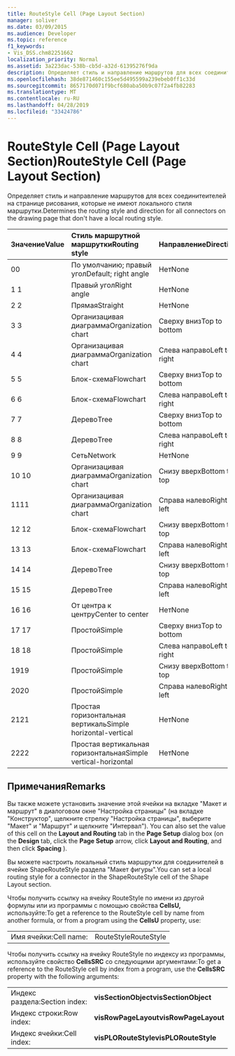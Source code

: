 ```yaml
---
title: RouteStyle Cell (Page Layout Section)
manager: soliver
ms.date: 03/09/2015
ms.audience: Developer
ms.topic: reference
f1_keywords:
- Vis_DSS.chm82251662
localization_priority: Normal
ms.assetid: 3a223dac-538b-cb5d-a32d-61395276f9da
description: Определяет стиль и направление маршрутов для всех соединитеителей на странице рисования, которые не имеют локального стиля маршрутки.
ms.openlocfilehash: 38de871460c155ee5d495599a239ebeb0ff1c33d
ms.sourcegitcommit: 8657170d071f9bcf680aba50b9c07f2a4fb82283
ms.translationtype: MT
ms.contentlocale: ru-RU
ms.lasthandoff: 04/28/2019
ms.locfileid: "33424786"
---
```

# <a name="routestyle-cell-page-layout-section"></a><span data-ttu-id="ff844-103">RouteStyle Cell (Page Layout Section)</span><span class="sxs-lookup"><span data-stu-id="ff844-103">RouteStyle Cell (Page Layout Section)</span></span>

<span data-ttu-id="ff844-104">Определяет стиль и направление маршрутов для всех соединитеителей на странице рисования, которые не имеют локального стиля маршрутки.</span><span class="sxs-lookup"><span data-stu-id="ff844-104">Determines the routing style and direction for all connectors on the drawing page that don't have a local routing style.</span></span>
  
|<span data-ttu-id="ff844-105">**Значение**</span><span class="sxs-lookup"><span data-stu-id="ff844-105">**Value**</span></span>|<span data-ttu-id="ff844-106">**Стиль маршрутной маршрутки**</span><span class="sxs-lookup"><span data-stu-id="ff844-106">**Routing style**</span></span>|<span data-ttu-id="ff844-107">**Направление**</span><span class="sxs-lookup"><span data-stu-id="ff844-107">**Direction**</span></span>|<span data-ttu-id="ff844-108">**Константа автоматизации**</span><span class="sxs-lookup"><span data-stu-id="ff844-108">**Automation constant**</span></span>|
|:-----|:-----|:-----|:-----|
|<span data-ttu-id="ff844-109">0</span><span class="sxs-lookup"><span data-stu-id="ff844-109">0</span></span>  <br/> |<span data-ttu-id="ff844-110">По умолчанию; правый угол</span><span class="sxs-lookup"><span data-stu-id="ff844-110">Default; right angle</span></span>  <br/> |<span data-ttu-id="ff844-111">Нет</span><span class="sxs-lookup"><span data-stu-id="ff844-111">None</span></span>  <br/> |<span data-ttu-id="ff844-112">**visLORouteDefault**</span><span class="sxs-lookup"><span data-stu-id="ff844-112">**visLORouteDefault**</span></span> <br/> |
|<span data-ttu-id="ff844-113">1 </span><span class="sxs-lookup"><span data-stu-id="ff844-113">1</span></span>  <br/> |<span data-ttu-id="ff844-114">Правый угол</span><span class="sxs-lookup"><span data-stu-id="ff844-114">Right angle</span></span>  <br/> |<span data-ttu-id="ff844-115">Нет</span><span class="sxs-lookup"><span data-stu-id="ff844-115">None</span></span>  <br/> |<span data-ttu-id="ff844-116">**visLORouteRightAngle**</span><span class="sxs-lookup"><span data-stu-id="ff844-116">**visLORouteRightAngle**</span></span> <br/> |
|<span data-ttu-id="ff844-117">2 </span><span class="sxs-lookup"><span data-stu-id="ff844-117">2</span></span>  <br/> |<span data-ttu-id="ff844-118">Прямая</span><span class="sxs-lookup"><span data-stu-id="ff844-118">Straight</span></span>  <br/> |<span data-ttu-id="ff844-119">Нет</span><span class="sxs-lookup"><span data-stu-id="ff844-119">None</span></span>  <br/> |<span data-ttu-id="ff844-120">**visLORouteStraight**</span><span class="sxs-lookup"><span data-stu-id="ff844-120">**visLORouteStraight**</span></span> <br/> |
|<span data-ttu-id="ff844-121">3 </span><span class="sxs-lookup"><span data-stu-id="ff844-121">3</span></span>  <br/> |<span data-ttu-id="ff844-122">Организацивая диаграмма</span><span class="sxs-lookup"><span data-stu-id="ff844-122">Organization chart</span></span>  <br/> |<span data-ttu-id="ff844-123">Сверху вниз</span><span class="sxs-lookup"><span data-stu-id="ff844-123">Top to bottom</span></span>  <br/> |<span data-ttu-id="ff844-124">**visLORouteOrgChartNS**</span><span class="sxs-lookup"><span data-stu-id="ff844-124">**visLORouteOrgChartNS**</span></span> <br/> |
|<span data-ttu-id="ff844-125">4 </span><span class="sxs-lookup"><span data-stu-id="ff844-125">4</span></span>  <br/> |<span data-ttu-id="ff844-126">Организацивая диаграмма</span><span class="sxs-lookup"><span data-stu-id="ff844-126">Organization chart</span></span>  <br/> |<span data-ttu-id="ff844-127">Слева направо</span><span class="sxs-lookup"><span data-stu-id="ff844-127">Left to right</span></span>  <br/> |<span data-ttu-id="ff844-128">**visLORouteOrgChartWE**</span><span class="sxs-lookup"><span data-stu-id="ff844-128">**visLORouteOrgChartWE**</span></span> <br/> |
|<span data-ttu-id="ff844-129">5 </span><span class="sxs-lookup"><span data-stu-id="ff844-129">5</span></span>  <br/> |<span data-ttu-id="ff844-130">Блок-схема</span><span class="sxs-lookup"><span data-stu-id="ff844-130">Flowchart</span></span>  <br/> |<span data-ttu-id="ff844-131">Сверху вниз</span><span class="sxs-lookup"><span data-stu-id="ff844-131">Top to bottom</span></span>  <br/> |<span data-ttu-id="ff844-132">**visLORouteFlowchartNS**</span><span class="sxs-lookup"><span data-stu-id="ff844-132">**visLORouteFlowchartNS**</span></span> <br/> |
|<span data-ttu-id="ff844-133">6 </span><span class="sxs-lookup"><span data-stu-id="ff844-133">6</span></span>  <br/> |<span data-ttu-id="ff844-134">Блок-схема</span><span class="sxs-lookup"><span data-stu-id="ff844-134">Flowchart</span></span>  <br/> |<span data-ttu-id="ff844-135">Слева направо</span><span class="sxs-lookup"><span data-stu-id="ff844-135">Left to right</span></span>  <br/> |<span data-ttu-id="ff844-136">**visLORouteFlowchartWE**</span><span class="sxs-lookup"><span data-stu-id="ff844-136">**visLORouteFlowchartWE**</span></span> <br/> |
|<span data-ttu-id="ff844-137">7 </span><span class="sxs-lookup"><span data-stu-id="ff844-137">7</span></span>  <br/> |<span data-ttu-id="ff844-138">Дерево</span><span class="sxs-lookup"><span data-stu-id="ff844-138">Tree</span></span>  <br/> |<span data-ttu-id="ff844-139">Сверху вниз</span><span class="sxs-lookup"><span data-stu-id="ff844-139">Top to bottom</span></span>  <br/> |<span data-ttu-id="ff844-140">**visLORouteTreeNS**</span><span class="sxs-lookup"><span data-stu-id="ff844-140">**visLORouteTreeNS**</span></span> <br/> |
|<span data-ttu-id="ff844-141">8 </span><span class="sxs-lookup"><span data-stu-id="ff844-141">8</span></span>  <br/> |<span data-ttu-id="ff844-142">Дерево</span><span class="sxs-lookup"><span data-stu-id="ff844-142">Tree</span></span>  <br/> |<span data-ttu-id="ff844-143">Слева направо</span><span class="sxs-lookup"><span data-stu-id="ff844-143">Left to right</span></span>  <br/> |<span data-ttu-id="ff844-144">**visLORouteTreeWE**</span><span class="sxs-lookup"><span data-stu-id="ff844-144">**visLORouteTreeWE**</span></span> <br/> |
|<span data-ttu-id="ff844-145">9 </span><span class="sxs-lookup"><span data-stu-id="ff844-145">9</span></span>  <br/> |<span data-ttu-id="ff844-146">Сеть</span><span class="sxs-lookup"><span data-stu-id="ff844-146">Network</span></span>  <br/> |<span data-ttu-id="ff844-147">Нет</span><span class="sxs-lookup"><span data-stu-id="ff844-147">None</span></span>  <br/> |<span data-ttu-id="ff844-148">**visLORouteNetwork**</span><span class="sxs-lookup"><span data-stu-id="ff844-148">**visLORouteNetwork**</span></span> <br/> |
|<span data-ttu-id="ff844-149">10 </span><span class="sxs-lookup"><span data-stu-id="ff844-149">10</span></span>  <br/> |<span data-ttu-id="ff844-150">Организацивая диаграмма</span><span class="sxs-lookup"><span data-stu-id="ff844-150">Organization chart</span></span>  <br/> |<span data-ttu-id="ff844-151">Снизу вверх</span><span class="sxs-lookup"><span data-stu-id="ff844-151">Bottom to top</span></span>  <br/> |<span data-ttu-id="ff844-152">**visLORouteOrgChartSN**</span><span class="sxs-lookup"><span data-stu-id="ff844-152">**visLORouteOrgChartSN**</span></span> <br/> |
|<span data-ttu-id="ff844-153">11</span><span class="sxs-lookup"><span data-stu-id="ff844-153">11</span></span>  <br/> |<span data-ttu-id="ff844-154">Организацивая диаграмма</span><span class="sxs-lookup"><span data-stu-id="ff844-154">Organization chart</span></span>  <br/> |<span data-ttu-id="ff844-155">Справа налево</span><span class="sxs-lookup"><span data-stu-id="ff844-155">Right to left</span></span>  <br/> |<span data-ttu-id="ff844-156">**visLORouteOrgChartEW**</span><span class="sxs-lookup"><span data-stu-id="ff844-156">**visLORouteOrgChartEW**</span></span> <br/> |
|<span data-ttu-id="ff844-157">12 </span><span class="sxs-lookup"><span data-stu-id="ff844-157">12</span></span>  <br/> |<span data-ttu-id="ff844-158">Блок-схема</span><span class="sxs-lookup"><span data-stu-id="ff844-158">Flowchart</span></span>  <br/> |<span data-ttu-id="ff844-159">Снизу вверх</span><span class="sxs-lookup"><span data-stu-id="ff844-159">Bottom to top</span></span>  <br/> |<span data-ttu-id="ff844-160">**visLORouteFlowchartSN**</span><span class="sxs-lookup"><span data-stu-id="ff844-160">**visLORouteFlowchartSN**</span></span> <br/> |
|<span data-ttu-id="ff844-161">13 </span><span class="sxs-lookup"><span data-stu-id="ff844-161">13</span></span>  <br/> |<span data-ttu-id="ff844-162">Блок-схема</span><span class="sxs-lookup"><span data-stu-id="ff844-162">Flowchart</span></span>  <br/> |<span data-ttu-id="ff844-163">Справа налево</span><span class="sxs-lookup"><span data-stu-id="ff844-163">Right to left</span></span>  <br/> |<span data-ttu-id="ff844-164">**visLORouteFlowchartEW**</span><span class="sxs-lookup"><span data-stu-id="ff844-164">**visLORouteFlowchartEW**</span></span> <br/> |
|<span data-ttu-id="ff844-165">14 </span><span class="sxs-lookup"><span data-stu-id="ff844-165">14</span></span>  <br/> |<span data-ttu-id="ff844-166">Дерево</span><span class="sxs-lookup"><span data-stu-id="ff844-166">Tree</span></span>  <br/> |<span data-ttu-id="ff844-167">Снизу вверх</span><span class="sxs-lookup"><span data-stu-id="ff844-167">Bottom to top</span></span>  <br/> |<span data-ttu-id="ff844-168">**visLORouteTreeSN**</span><span class="sxs-lookup"><span data-stu-id="ff844-168">**visLORouteTreeSN**</span></span> <br/> |
|<span data-ttu-id="ff844-169">15 </span><span class="sxs-lookup"><span data-stu-id="ff844-169">15</span></span>  <br/> |<span data-ttu-id="ff844-170">Дерево</span><span class="sxs-lookup"><span data-stu-id="ff844-170">Tree</span></span>  <br/> |<span data-ttu-id="ff844-171">Справа налево</span><span class="sxs-lookup"><span data-stu-id="ff844-171">Right to left</span></span>  <br/> |<span data-ttu-id="ff844-172">**visLORouteTreeEW**</span><span class="sxs-lookup"><span data-stu-id="ff844-172">**visLORouteTreeEW**</span></span> <br/> |
|<span data-ttu-id="ff844-173">16 </span><span class="sxs-lookup"><span data-stu-id="ff844-173">16</span></span>  <br/> |<span data-ttu-id="ff844-174">От центра к центру</span><span class="sxs-lookup"><span data-stu-id="ff844-174">Center to center</span></span>  <br/> |<span data-ttu-id="ff844-175">Нет</span><span class="sxs-lookup"><span data-stu-id="ff844-175">None</span></span>  <br/> |<span data-ttu-id="ff844-176">**visLORouteCenterToCenter**</span><span class="sxs-lookup"><span data-stu-id="ff844-176">**visLORouteCenterToCenter**</span></span> <br/> |
|<span data-ttu-id="ff844-177">17 </span><span class="sxs-lookup"><span data-stu-id="ff844-177">17</span></span>  <br/> |<span data-ttu-id="ff844-178">Простой</span><span class="sxs-lookup"><span data-stu-id="ff844-178">Simple</span></span>  <br/> |<span data-ttu-id="ff844-179">Сверху вниз</span><span class="sxs-lookup"><span data-stu-id="ff844-179">Top to bottom</span></span>  <br/> |<span data-ttu-id="ff844-180">**visLORouteSimpleNS**</span><span class="sxs-lookup"><span data-stu-id="ff844-180">**visLORouteSimpleNS**</span></span> <br/> |
|<span data-ttu-id="ff844-181">18 </span><span class="sxs-lookup"><span data-stu-id="ff844-181">18</span></span>  <br/> |<span data-ttu-id="ff844-182">Простой</span><span class="sxs-lookup"><span data-stu-id="ff844-182">Simple</span></span>  <br/> |<span data-ttu-id="ff844-183">Слева направо</span><span class="sxs-lookup"><span data-stu-id="ff844-183">Left to right</span></span>  <br/> |<span data-ttu-id="ff844-184">**visLORouteSimpleWE**</span><span class="sxs-lookup"><span data-stu-id="ff844-184">**visLORouteSimpleWE**</span></span> <br/> |
|<span data-ttu-id="ff844-185">19</span><span class="sxs-lookup"><span data-stu-id="ff844-185">19</span></span>  <br/> |<span data-ttu-id="ff844-186">Простой</span><span class="sxs-lookup"><span data-stu-id="ff844-186">Simple</span></span>  <br/> |<span data-ttu-id="ff844-187">Снизу вверх</span><span class="sxs-lookup"><span data-stu-id="ff844-187">Bottom to top</span></span>  <br/> |<span data-ttu-id="ff844-188">**visLORouteSimpleSN**</span><span class="sxs-lookup"><span data-stu-id="ff844-188">**visLORouteSimpleSN**</span></span> <br/> |
|<span data-ttu-id="ff844-189">20</span><span class="sxs-lookup"><span data-stu-id="ff844-189">20</span></span>  <br/> |<span data-ttu-id="ff844-190">Простой</span><span class="sxs-lookup"><span data-stu-id="ff844-190">Simple</span></span>  <br/> |<span data-ttu-id="ff844-191">Справа налево</span><span class="sxs-lookup"><span data-stu-id="ff844-191">Right to left</span></span>  <br/> |<span data-ttu-id="ff844-192">**visLORouteSimpleEW**</span><span class="sxs-lookup"><span data-stu-id="ff844-192">**visLORouteSimpleEW**</span></span> <br/> |
|<span data-ttu-id="ff844-193">21</span><span class="sxs-lookup"><span data-stu-id="ff844-193">21</span></span>  <br/> |<span data-ttu-id="ff844-194">Простая горизонтальная вертикаль</span><span class="sxs-lookup"><span data-stu-id="ff844-194">Simple horizontal-vertical</span></span>  <br/> |<span data-ttu-id="ff844-195">Нет</span><span class="sxs-lookup"><span data-stu-id="ff844-195">None</span></span>  <br/> |<span data-ttu-id="ff844-196">**visLORouteSimpleHV**</span><span class="sxs-lookup"><span data-stu-id="ff844-196">**visLORouteSimpleHV**</span></span> <br/> |
|<span data-ttu-id="ff844-197">22</span><span class="sxs-lookup"><span data-stu-id="ff844-197">22</span></span>  <br/> |<span data-ttu-id="ff844-198">Простая вертикальная горизонтальная</span><span class="sxs-lookup"><span data-stu-id="ff844-198">Simple vertical-horizontal</span></span>  <br/> |<span data-ttu-id="ff844-199">Нет</span><span class="sxs-lookup"><span data-stu-id="ff844-199">None</span></span>  <br/> |<span data-ttu-id="ff844-200">**visLORouteSimpleVH**</span><span class="sxs-lookup"><span data-stu-id="ff844-200">**visLORouteSimpleVH**</span></span> <br/> |
   
## <a name="remarks"></a><span data-ttu-id="ff844-201">Примечания</span><span class="sxs-lookup"><span data-stu-id="ff844-201">Remarks</span></span>

<span data-ttu-id="ff844-202">Вы также можете установить значение этой  ячейки на вкладке "Макет и маршрут"  в диалоговом окне "Настройка страницы" (на вкладке "Конструктор", щелкните стрелку "Настройка страницы", выберите "Макет" и "Маршрут" и щелкните   "Интервал"). </span><span class="sxs-lookup"><span data-stu-id="ff844-202">You can also set the value of this cell on the **Layout and Routing** tab in the **Page Setup** dialog box (on the **Design** tab, click the **Page Setup** arrow, click **Layout and Routing**, and then click **Spacing** ).</span></span> 
  
<span data-ttu-id="ff844-203">Вы можете настроить локальный стиль маршрутки для соединителей в ячейке ShapeRouteStyle раздела "Макет фигуры".</span><span class="sxs-lookup"><span data-stu-id="ff844-203">You can set a local routing style for a connector in the ShapeRouteStyle cell of the Shape Layout section.</span></span> 
  
<span data-ttu-id="ff844-204">Чтобы получить ссылку на ячейку RouteStyle по имени из другой формулы или из программы с помощью свойства **CellsU,** используйте:</span><span class="sxs-lookup"><span data-stu-id="ff844-204">To get a reference to the RouteStyle cell by name from another formula, or from a program using the **CellsU** property, use:</span></span> 
  
|||
|:-----|:-----|
|<span data-ttu-id="ff844-205">Имя ячейки:</span><span class="sxs-lookup"><span data-stu-id="ff844-205">Cell name:</span></span>  <br/> |<span data-ttu-id="ff844-206">RouteStyle</span><span class="sxs-lookup"><span data-stu-id="ff844-206">RouteStyle</span></span>  <br/> |
   
<span data-ttu-id="ff844-207">Чтобы получить ссылку на ячейку RouteStyle по индексу из программы, используйте свойство **CellsSRC** со следующими аргументами:</span><span class="sxs-lookup"><span data-stu-id="ff844-207">To get a reference to the RouteStyle cell by index from a program, use the **CellsSRC** property with the following arguments:</span></span> 
  
|||
|:-----|:-----|
|<span data-ttu-id="ff844-208">Индекс раздела:</span><span class="sxs-lookup"><span data-stu-id="ff844-208">Section index:</span></span>  <br/> |<span data-ttu-id="ff844-209">**visSectionObject**</span><span class="sxs-lookup"><span data-stu-id="ff844-209">**visSectionObject**</span></span> <br/> |
|<span data-ttu-id="ff844-210">Индекс строки:</span><span class="sxs-lookup"><span data-stu-id="ff844-210">Row index:</span></span>  <br/> |<span data-ttu-id="ff844-211">**visRowPageLayout**</span><span class="sxs-lookup"><span data-stu-id="ff844-211">**visRowPageLayout**</span></span> <br/> |
|<span data-ttu-id="ff844-212">Индекс ячейки:</span><span class="sxs-lookup"><span data-stu-id="ff844-212">Cell index:</span></span>  <br/> |<span data-ttu-id="ff844-213">**visPLORouteStyle**</span><span class="sxs-lookup"><span data-stu-id="ff844-213">**visPLORouteStyle**</span></span> <br/> |
   

